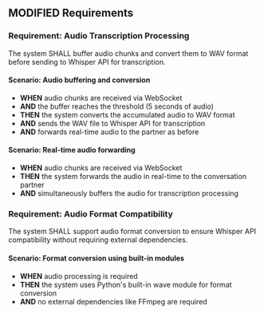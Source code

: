 ## MODIFIED Requirements
### Requirement: Audio Transcription Processing
The system SHALL buffer audio chunks and convert them to WAV format before sending to Whisper API for transcription.

#### Scenario: Audio buffering and conversion
- **WHEN** audio chunks are received via WebSocket
- **AND** the buffer reaches the threshold (5 seconds of audio)
- **THEN** the system converts the accumulated audio to WAV format
- **AND** sends the WAV file to Whisper API for transcription
- **AND** forwards real-time audio to the partner as before

#### Scenario: Real-time audio forwarding
- **WHEN** audio chunks are received via WebSocket
- **THEN** the system forwards the audio in real-time to the conversation partner
- **AND** simultaneously buffers the audio for transcription processing

### Requirement: Audio Format Compatibility
The system SHALL support audio format conversion to ensure Whisper API compatibility without requiring external dependencies.

#### Scenario: Format conversion using built-in modules
- **WHEN** audio processing is required
- **THEN** the system uses Python's built-in wave module for format conversion
- **AND** no external dependencies like FFmpeg are required